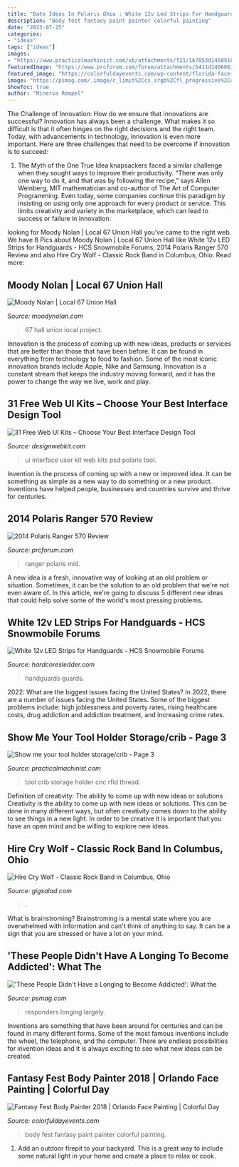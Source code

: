 ```yaml
---
title: "Date Ideas In Polaris Ohio : White 12v Led Strips For Handguards"
description: "Body fest fantasy paint painter colorful painting"
date: "2023-07-15"
categories:
- "ideas"
tags: ["ideas"]
images:
- "https://www.practicalmachinist.com/vb/attachments/f21/167053d1458918080-show-me-your-tool-holder-storage-crib-img_1978.jpg"
featuredImage: "https://www.prcforum.com/forum/attachments/5411d1406861477-2014-polaris-ranger-570-review-073114-woods-first-day-05s.jpg"
featured_image: "https://colorfuldayevents.com/wp-content/florida-face-painter/fantasy-fest/fantasy-fest-body-painter-1.jpg"
image: "https://psmag.com/.image/c_limit%2Ccs_srgb%2Cfl_progressive%2Cq_auto:good%2Cw_860/MTYxNTE1NTIyNzYzMDA3NjEz/widmer_newark-76.jpg"
ShowToc: true
author: "Minerva Rempel"
---
```



The Challenge of Innovation: How do we ensure that innovations are successful?
Innovation has always been a challenge. What makes it so difficult is that it often hinges on the right decisions and the right team. Today, with advancements in technology, innovation is even more important. Here are three challenges that need to be overcome if innovation is to succeed:
1. The Myth of the One True Idea
 knapsackers faced a similar challenge when they sought ways to improve their productivity. “There was only one way to do it, and that was by following the recipe,” says Allen Weinberg, MIT mathematician and co-author of The Art of Computer Programming. Even today, some companies continue this paradigm by insisting on using only one approach for every product or service. This limits creativity and variety in the marketplace, which can lead to success or failure in innovation.


	

		
looking for Moody Nolan | Local 67 Union Hall you've came to the right web. We have 8 Pics about Moody Nolan | Local 67 Union Hall like White 12v LED Strips for Handguards - HCS Snowmobile Forums, 2014 Polaris Ranger 570 Review and also Hire Cry Wolf - Classic Rock Band in Columbus, Ohio. Read more:
		
    
## Moody Nolan | Local 67 Union Hall

<img loading=lazy src="http://moodynolan.com/wp-content/uploads/2014/06/IAFF_2-800x600.jpg" onerror="this.onerror=null;this.src='https://tse3.mm.bing.net/th?id=OIP.Hiw5M72P9YfYgsX_5h59SwHaFj&amp;pid=15.1';" alt="Moody Nolan | Local 67 Union Hall">

_Source: moodynolan.com_

>67 hall union local project. 

	

Innovation is the process of coming up with new ideas, products or services that are better than those that have been before. It can be found in everything from technology to food to fashion. Some of the most iconic innovation brands include Apple, Nike and Samsung. Innovation is a constant stream that keeps the industry moving forward, and it has the power to change the way we live, work and play.

    
## 31 Free Web UI Kits – Choose Your Best Interface Design Tool

<img loading=lazy src="https://designwebkit.com/wp-content/uploads/2013/04/free-user-interface-kit-psd-1.jpg" onerror="this.onerror=null;this.src='https://tse2.mm.bing.net/th?id=OIP.1vOun6B7TisKmYzu7EyE-QHaIq&amp;pid=15.1';" alt="31 Free Web UI Kits – Choose Your Best Interface Design Tool">

_Source: designwebkit.com_

>ui interface user kit web kits psd polaris tool. 

	

Invention is the process of coming up with a new or improved idea. It can be something as simple as a new way to do something or a new product. Inventions have helped people, businesses and countries survive and thrive for centuries.

    
## 2014 Polaris Ranger 570 Review

<img loading=lazy src="https://www.prcforum.com/forum/attachments/5411d1406861477-2014-polaris-ranger-570-review-073114-woods-first-day-05s.jpg" onerror="this.onerror=null;this.src='https://tse4.mm.bing.net/th?id=OIP.RmPmuHTVoM4KYflArxPLMgHaFj&amp;pid=15.1';" alt="2014 Polaris Ranger 570 Review">

_Source: prcforum.com_

>ranger polaris mid. 

	

A new idea is a fresh, innovative way of looking at an old problem or situation. Sometimes, it can be the solution to an old problem that we're not even aware of. In this article, we're going to discuss 5 different new ideas that could help solve some of the world's most pressing problems.

    
## White 12v LED Strips For Handguards - HCS Snowmobile Forums

<img loading=lazy src="https://www.hardcoresledder.com/forums/attachment.php?attachmentid=1653009&amp;stc=1&amp;thumb=1&amp;d=1458086561" onerror="this.onerror=null;this.src='https://tse1.mm.bing.net/th?id=OIP.MmYTbKhB2bb99Vvryw91KAHaJ4&amp;pid=15.1';" alt="White 12v LED Strips for Handguards - HCS Snowmobile Forums">

_Source: hardcoresledder.com_

>handguards guards. 

	

2022: What are the biggest issues facing the United States?
In 2022, there are a number of issues facing the United States. Some of the biggest problems include: high joblessness and poverty rates, rising healthcare costs, drug addiction and addiction treatment, and increasing crime rates.

    
## Show Me Your Tool Holder Storage/crib - Page 3

<img loading=lazy src="https://www.practicalmachinist.com/vb/attachments/f21/167053d1458918080-show-me-your-tool-holder-storage-crib-img_1978.jpg" onerror="this.onerror=null;this.src='https://tse3.mm.bing.net/th?id=OIP.lX5DeyPbO97Dyze1I-BpZQHaFj&amp;pid=15.1';" alt="Show me your tool holder storage/crib - Page 3">

_Source: practicalmachinist.com_

>tool crib storage holder cnc rfid thread. 

	

Definition of creativity: The ability to come up with new ideas or solutions
Creativity is the ability to come up with new ideas or solutions. This can be done in many different ways, but often creativity comes down to the ability to see things in a new light. In order to be creative it is important that you have an open mind and be willing to explore new ideas.

    
## Hire Cry Wolf - Classic Rock Band In Columbus, Ohio

<img loading=lazy src="https://img.youtube.com/vi/iBYyEZP1PSE/maxresdefault.jpg" onerror="this.onerror=null;this.src='https://tse3.mm.bing.net/th?id=OIP.9YZB7bLCPDg9YYcQKXunRAHaEK&amp;pid=15.1';" alt="Hire Cry Wolf - Classic Rock Band in Columbus, Ohio">

_Source: gigsalad.com_

>. 

	

What is brainstroming? Brainstroming is a mental state where you are overwhelmed with information and can't think of anything to say. It can be a sign that you are stressed or have a lot on your mind.

    
## &#039;These People Didn&#039;t Have A Longing To Become Addicted&#039;: What The

<img loading=lazy src="https://psmag.com/.image/c_limit%2Ccs_srgb%2Cfl_progressive%2Cq_auto:good%2Cw_860/MTYxNTE1NTIyNzYzMDA3NjEz/widmer_newark-76.jpg" onerror="this.onerror=null;this.src='https://tse2.mm.bing.net/th?id=OIP.UXul8kGOlqQOp-VfoO_GhQHaE7&amp;pid=15.1';" alt="&#039;These People Didn&#039;t Have a Longing to Become Addicted&#039;: What the">

_Source: psmag.com_

>responders longing largely. 

	

Inventions are something that have been around for centuries and can be found in many different forms. Some of the most famous inventions include the wheel, the telephone, and the computer. There are endless possibilities for invention ideas and it is always exciting to see what new ideas can be created.

    
## Fantasy Fest Body Painter 2018 | Orlando Face Painting | Colorful Day

<img loading=lazy src="https://colorfuldayevents.com/wp-content/florida-face-painter/fantasy-fest/fantasy-fest-body-painter-1.jpg" onerror="this.onerror=null;this.src='https://tse4.mm.bing.net/th?id=OIP.vd6f2qMNdN0yCrXb8oi27wAAAA&amp;pid=15.1';" alt="Fantasy Fest Body Painter 2018 | Orlando Face Painting | Colorful Day">

_Source: colorfuldayevents.com_

>body fest fantasy paint painter colorful painting. 

	

1. Add an outdoor firepit to your backyard. This is a great way to include some natural light in your home and create a place to relax or cook. 

